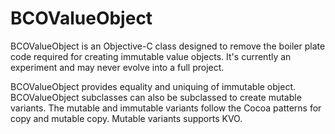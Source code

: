 # BCOValueObject
BCOValueObject is an Objective-C class designed to remove the boiler plate code required for creating immutable value objects. It's currently an experiment and may never evolve into a full project.


BCOValueObject provides equality and uniquing of immutable object. BCOValueObject subclasses can also be subclassed to create mutable variants. The mutable and immutable variants follow the Cocoa patterns for copy and mutable copy. Mutable variants supports KVO.
